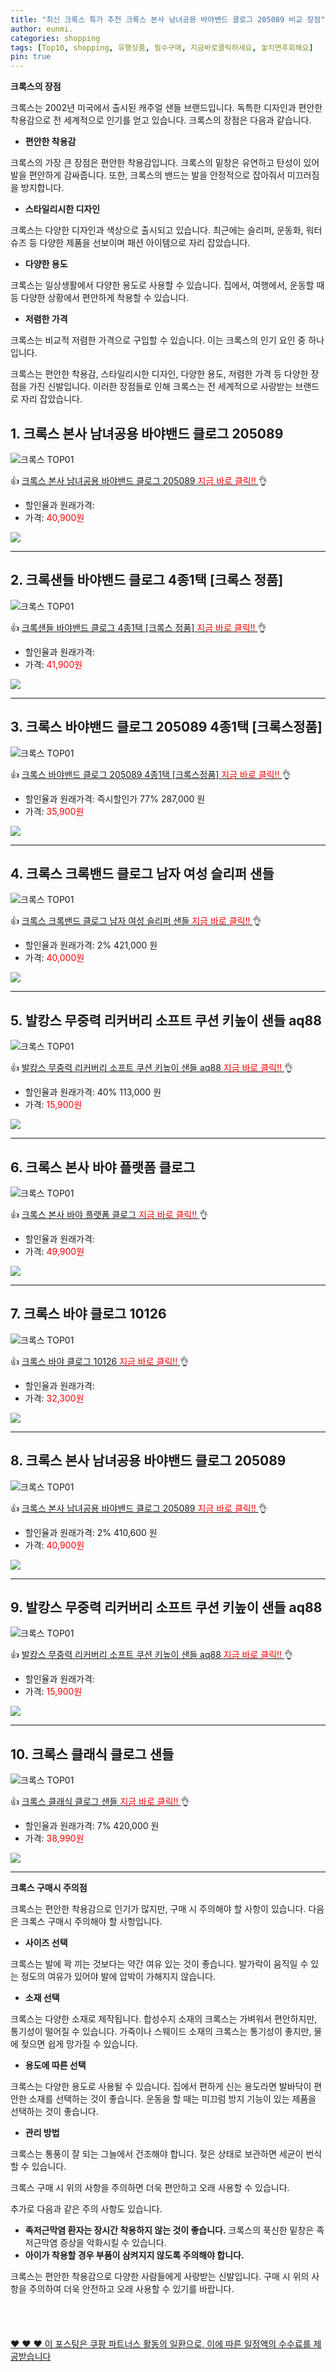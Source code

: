 ```yaml
---
title: "최신 크록스 특가 추천 크록스 본사 남녀공용 바야밴드 클로그 205089 비교 장점"
author: eunmi.
categories: shopping
tags: [Top10, shopping, 유행상품, 필수구매, 지금바로클릭하세요, 놓치면후회해요]
pin: true
---
```

**크록스의 장점**

크록스는 2002년 미국에서 출시된 캐주얼 샌들 브랜드입니다. 독특한 디자인과 편안한 착용감으로 전 세계적으로 인기를 얻고 있습니다. 크록스의 장점은 다음과 같습니다.

* **편안한 착용감**

크록스의 가장 큰 장점은 편안한 착용감입니다. 크록스의 밑창은 유연하고 탄성이 있어 발을 편안하게 감싸줍니다. 또한, 크록스의 밴드는 발을 안정적으로 잡아줘서 미끄러짐을 방지합니다.

* **스타일리시한 디자인**

크록스는 다양한 디자인과 색상으로 출시되고 있습니다. 최근에는 슬리퍼, 운동화, 워터슈즈 등 다양한 제품을 선보이며 패션 아이템으로 자리 잡았습니다.

* **다양한 용도**

크록스는 일상생활에서 다양한 용도로 사용할 수 있습니다. 집에서, 여행에서, 운동할 때 등 다양한 상황에서 편안하게 착용할 수 있습니다.

* **저렴한 가격**

크록스는 비교적 저렴한 가격으로 구입할 수 있습니다. 이는 크록스의 인기 요인 중 하나입니다.

크록스는 편안한 착용감, 스타일리시한 디자인, 다양한 용도, 저렴한 가격 등 다양한 장점을 가진 신발입니다. 이러한 장점들로 인해 크록스는 전 세계적으로 사랑받는 브랜드로 자리 잡았습니다.

   

## 1. 크록스 본사 남녀공용 바야밴드 클로그 205089

![크록스 TOP01](https://thumbnail9.coupangcdn.com/thumbnails/remote/230x230ex/image/vendor_inventory/e640/65e0e1b71de7266ddceb4e902f08caae53b1b81b29ed5a9401fd234e0463.jpg)


👍 [크록스 본사 남녀공용 바야밴드 클로그 205089 <font color=red> 지금 바로 클릭!! </font> ](https://link.coupang.com/re/AFFSDP?lptag=AF3617701&subid=GithubCoopas&pageKey=1366252118&traceid=V0-153&itemId=14744192534&vendorItemId=4709078258) 👌 


- 할인율과 원래가격: 
- 가격: <span style='color:red'>40,900원</span>

[![](/discount_price.png)](https://link.coupang.com/re/AFFSDP?lptag=AF3617701&subid=GithubCoopas&pageKey=1366252118&traceid=V0-153&itemId=14744192534&vendorItemId=4709078258)

---


   

## 2. 크록샌들 바야밴드 클로그 4종1택 [크록스 정품]

![크록스 TOP01](https://thumbnail10.coupangcdn.com/thumbnails/remote/230x230ex/image/vendor_inventory/d578/9e8fa59ce312243099e07fcf452862d2af56faf877793d1946a5de4c157e.jpg)


👍 [크록샌들 바야밴드 클로그 4종1택 [크록스 정품] <font color=red> 지금 바로 클릭!! </font> ](https://link.coupang.com/re/AFFSDP?lptag=AF3617701&subid=GithubCoopas&pageKey=7338646154&traceid=V0-153&itemId=18856650034&vendorItemId=87121045962) 👌 


- 할인율과 원래가격: 
- 가격: <span style='color:red'>41,900원</span>

[![](/discount_price.png)](https://link.coupang.com/re/AFFSDP?lptag=AF3617701&subid=GithubCoopas&pageKey=7338646154&traceid=V0-153&itemId=18856650034&vendorItemId=87121045962)

---


   

## 3. 크록스 바야밴드 클로그 205089 4종1택 [크록스정품]

![크록스 TOP01](https://thumbnail10.coupangcdn.com/thumbnails/remote/230x230ex/image/vendor_inventory/c440/d3a3a778fb2a729e36087e896718f426a3b6d307200ea055e10757b8c49d.jpg)


👍 [크록스 바야밴드 클로그 205089 4종1택 [크록스정품] <font color=red> 지금 바로 클릭!! </font> ](https://link.coupang.com/re/AFFSDP?lptag=AF3617701&subid=GithubCoopas&pageKey=7375316719&traceid=V0-153&itemId=19034700685&vendorItemId=86361019174) 👌 


- 할인율과 원래가격: 즉시할인가 77%  287,000   원
- 가격: <span style='color:red'>35,900원</span>

[![](/discount_price.png)](https://link.coupang.com/re/AFFSDP?lptag=AF3617701&subid=GithubCoopas&pageKey=7375316719&traceid=V0-153&itemId=19034700685&vendorItemId=86361019174)

---


   

## 4. 크록스 크록밴드 클로그 남자 여성 슬리퍼 샌들

![크록스 TOP01](https://thumbnail8.coupangcdn.com/thumbnails/remote/230x230ex/image/retail/images/2023/08/31/16/4/092cd52f-c1e7-4577-8b50-b55c13b70350.png)


👍 [크록스 크록밴드 클로그 남자 여성 슬리퍼 샌들 <font color=red> 지금 바로 클릭!! </font> ](https://link.coupang.com/re/AFFSDP?lptag=AF3617701&subid=GithubCoopas&pageKey=6572619941&traceid=V0-153&itemId=16323608580&vendorItemId=87043001501) 👌 


- 할인율과 원래가격: 2%  421,000   원
- 가격: <span style='color:red'>40,000원</span>

[![](/discount_price.png)](https://link.coupang.com/re/AFFSDP?lptag=AF3617701&subid=GithubCoopas&pageKey=6572619941&traceid=V0-153&itemId=16323608580&vendorItemId=87043001501)

---


   

## 5. 발캉스 무중력 리커버리 소프트 쿠션 키높이 샌들 aq88

![크록스 TOP01](https://thumbnail10.coupangcdn.com/thumbnails/remote/230x230ex/image/vendor_inventory/70a2/62dfc02fa56fcd9a24b5a2bdd2edd1e331d601a4c9fc1a2772a3b9d14d1e.jpg)


👍 [발캉스 무중력 리커버리 소프트 쿠션 키높이 샌들 aq88 <font color=red> 지금 바로 클릭!! </font> ](https://link.coupang.com/re/AFFSDP?lptag=AF3617701&subid=GithubCoopas&pageKey=7248224033&traceid=V0-153&itemId=18431860094&vendorItemId=85573361840) 👌 


- 할인율과 원래가격: 40%  113,000   원
- 가격: <span style='color:red'>15,900원</span>

[![](/discount_price.png)](https://link.coupang.com/re/AFFSDP?lptag=AF3617701&subid=GithubCoopas&pageKey=7248224033&traceid=V0-153&itemId=18431860094&vendorItemId=85573361840)

---


   

## 6. 크록스 본사 바야 플랫폼 클로그

![크록스 TOP01](https://thumbnail7.coupangcdn.com/thumbnails/remote/230x230ex/image/vendor_inventory/7c31/cfb7d25daaa2e88240f0ac625900e1562a3833517691075f547d12db808a.jpg)


👍 [크록스 본사 바야 플랫폼 클로그 <font color=red> 지금 바로 클릭!! </font> ](https://link.coupang.com/re/AFFSDP?lptag=AF3617701&subid=GithubCoopas&pageKey=7158411648&traceid=V0-153&itemId=18010799626&vendorItemId=85166400056) 👌 


- 할인율과 원래가격: 
- 가격: <span style='color:red'>49,900원</span>

[![](/discount_price.png)](https://link.coupang.com/re/AFFSDP?lptag=AF3617701&subid=GithubCoopas&pageKey=7158411648&traceid=V0-153&itemId=18010799626&vendorItemId=85166400056)

---


   

## 7. 크록스 바야 클로그 10126

![크록스 TOP01](https://thumbnail8.coupangcdn.com/thumbnails/remote/230x230ex/image/retail/images/2023/07/06/15/1/8c1908b4-988b-425b-a509-e7c5191155ec.jpg)


👍 [크록스 바야 클로그 10126 <font color=red> 지금 바로 클릭!! </font> ](https://link.coupang.com/re/AFFSDP?lptag=AF3617701&subid=GithubCoopas&pageKey=7447658737&traceid=V0-153&itemId=19381273129&vendorItemId=86493806409) 👌 


- 할인율과 원래가격: 
- 가격: <span style='color:red'>32,300원</span>

[![](/discount_price.png)](https://link.coupang.com/re/AFFSDP?lptag=AF3617701&subid=GithubCoopas&pageKey=7447658737&traceid=V0-153&itemId=19381273129&vendorItemId=86493806409)

---


   

## 8. 크록스 본사 남녀공용 바야밴드 클로그 205089

![크록스 TOP01](https://thumbnail9.coupangcdn.com/thumbnails/remote/230x230ex/image/vendor_inventory/e640/65e0e1b71de7266ddceb4e902f08caae53b1b81b29ed5a9401fd234e0463.jpg)


👍 [크록스 본사 남녀공용 바야밴드 클로그 205089 <font color=red> 지금 바로 클릭!! </font> ](https://link.coupang.com/re/AFFSDP?lptag=AF3617701&subid=GithubCoopas&pageKey=1366252118&traceid=V0-153&itemId=14744192534&vendorItemId=4709078258) 👌 


- 할인율과 원래가격: 2%  410,600   원
- 가격: <span style='color:red'>40,900원</span>

[![](/discount_price.png)](https://link.coupang.com/re/AFFSDP?lptag=AF3617701&subid=GithubCoopas&pageKey=1366252118&traceid=V0-153&itemId=14744192534&vendorItemId=4709078258)

---


   

## 9. 발캉스 무중력 리커버리 소프트 쿠션 키높이 샌들 aq88

![크록스 TOP01](https://thumbnail8.coupangcdn.com/thumbnails/remote/230x230ex/image/vendor_inventory/50ce/bcce11f19b8604dcf08a4f18de7401e31365b637f8697b48d4128955a016.jpg)


👍 [발캉스 무중력 리커버리 소프트 쿠션 키높이 샌들 aq88 <font color=red> 지금 바로 클릭!! </font> ](https://link.coupang.com/re/AFFSDP?lptag=AF3617701&subid=GithubCoopas&pageKey=7248224033&traceid=V0-153&itemId=18431860080&vendorItemId=85573362322) 👌 


- 할인율과 원래가격: 
- 가격: <span style='color:red'>15,900원</span>

[![](/discount_price.png)](https://link.coupang.com/re/AFFSDP?lptag=AF3617701&subid=GithubCoopas&pageKey=7248224033&traceid=V0-153&itemId=18431860080&vendorItemId=85573362322)

---


   

## 10. 크록스 클래식 클로그 샌들

![크록스 TOP01](https://thumbnail8.coupangcdn.com/thumbnails/remote/230x230ex/image/vendor_inventory/918e/fa9bbc5e6c9b8a1de56257cfb906c4c580bbdda790d8d1fab5472698ff03.jpg)


👍 [크록스 클래식 클로그 샌들 <font color=red> 지금 바로 클릭!! </font> ](https://link.coupang.com/re/AFFSDP?lptag=AF3617701&subid=GithubCoopas&pageKey=7320672616&traceid=V0-153&itemId=18775185779&vendorItemId=86286650860) 👌 


- 할인율과 원래가격: 7%  420,000   원
- 가격: <span style='color:red'>38,990원</span>

[![](/discount_price.png)](https://link.coupang.com/re/AFFSDP?lptag=AF3617701&subid=GithubCoopas&pageKey=7320672616&traceid=V0-153&itemId=18775185779&vendorItemId=86286650860)

---
**크록스 구매시 주의점**

크록스는 편안한 착용감으로 인기가 많지만, 구매 시 주의해야 할 사항이 있습니다. 다음은 크록스 구매시 주의해야 할 사항입니다.

* **사이즈 선택**

크록스는 발에 꽉 끼는 것보다는 약간 여유 있는 것이 좋습니다. 발가락이 움직일 수 있는 정도의 여유가 있어야 발에 압박이 가해지지 않습니다.

* **소재 선택**

크록스는 다양한 소재로 제작됩니다. 합성수지 소재의 크록스는 가벼워서 편안하지만, 통기성이 떨어질 수 있습니다. 가죽이나 스웨이드 소재의 크록스는 통기성이 좋지만, 물에 젖으면 쉽게 망가질 수 있습니다.

* **용도에 따른 선택**

크록스는 다양한 용도로 사용될 수 있습니다. 집에서 편하게 신는 용도라면 발바닥이 편안한 소재를 선택하는 것이 좋습니다. 운동을 할 때는 미끄럼 방지 기능이 있는 제품을 선택하는 것이 좋습니다.

* **관리 방법**

크록스는 통풍이 잘 되는 그늘에서 건조해야 합니다. 젖은 상태로 보관하면 세균이 번식할 수 있습니다.

크록스 구매 시 위의 사항을 주의하면 더욱 편안하고 오래 사용할 수 있습니다.

추가로 다음과 같은 주의 사항도 있습니다.

* **족저근막염 환자는 장시간 착용하지 않는 것이 좋습니다.** 크록스의 푹신한 밑창은 족저근막염 증상을 악화시킬 수 있습니다.
* **아이가 착용할 경우 부품이 삼켜지지 않도록 주의해야 합니다.**

크록스는 편안한 착용감으로 다양한 사람들에게 사랑받는 신발입니다. 구매 시 위의 사항을 주의하여 더욱 안전하고 오래 사용할 수 있기를 바랍니다.<br><br><br><br><br> [ ❤ ❤ ❤ 이 포스팅은 쿠팡 파트너스 활동의 일환으로, 이에 따른 일정액의 수수료를 제공받습니다](https://link.coupang.com/a/bcEFyh)